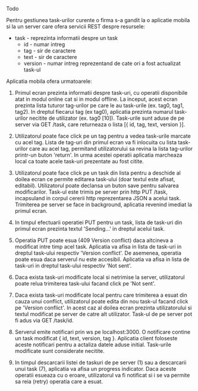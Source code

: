 Todo

Pentru gestiunea task-urilor curente o firma s-a gandit la o aplicatie mobila
si la un server care ofera servicii REST despre resursele:
  - task - reprezinta informatii despre un task
    - id - numar intreg
    - tag - sir de caractere
    - text - sir de caractere
    - version - numar intreg reprezentand de cate ori a fost actualizat task-ul

Aplicatia mobila ofera urmatoarele:

1. Primul ecran prezinta informatii despre task-uri, cu operatii disponibile atat in modul
online cat si in modul offline. La inceput, acest ecran prezinta lista tuturor tag-urilor 
pe care le au task-urile (ex. tag0, tag1, tag2). In dreptul fiecarui tag (ex tag0), aplicatia
prezinta numarul task-urilor necitite de utilizator (ex. tag0 [10]).
Task-urile sunt aduse de pe server via GET /task, care returneaza o lista [{ id, tag, text, version }].
  
2. Utilizatorul poate face click pe un tag pentru a vedea task-urile marcate cu acel tag.
Lista de tag-uri din primul ecran va fi inlocuita cu lista task-urilor care au acel tag,
permitand utilizatorului sa revina la lista tag-urilor printr-un buton 'return'.
In urma acestei operatii aplicatia marcheaza local ca toate acele task-uri prezentate au fost citite.

3. Utilizatorul poate face click pe un task din lista pentru a deschide al doilea ecran
ce permite editarea task-ului (doar textul este afisat, editabil). Utilizatorul poate declansa
un buton save pentru salvarea modificarilor. Task-ul este trimis pe server prin http PUT /task,
incapsuland in corpul cererii http reprezentarea JSON a acelui task.
Trimiterea pe server se face in background, aplicatia revenind imediat la primul ecran.

4. In timpul efectuarii operatiei PUT pentru un task, lista de task-uri din primul ecran
prezinta textul 'Sending...' in dreptul acelui task.

5. Operatia PUT poate esua (409 Version conflict) daca altcineva a modificat intre timp
acel task. Aplicatia va afisa in lista de task-uri in dreptul task-ului respectiv 'Version conflict'.
De asemenea, operatia poate esua daca serverul nu este accesibil. Aplicatia va afisa in
lista de task-uri in dreptul task-ului respectiv 'Not sent'.

6. Daca exista task-uri modificate local si netrimise la server, utilizatorul poate relua
trimiterea task-ului facand click pe 'Not sent'.

7. Daca exista task-uri modificate local pentru care trimiterea a esuat din cauza unui conflict,
utilizatorul poate edita din nou task-ul facand click pe 'Version conflict'. In acest caz al doilea ecran
prezinta utilizatorului si textul modificat pe server de catre alt utilizator. Task-ul de pe server
pot fi adus via GET /task/id.

8. Serverul emite notificari prin ws pe localhost:3000. O notificare contine un task modificat
{ id, text, version, tag }. Aplicatia client foloseste aceste notificari pentru a actaliza datele
aduse initial. Task-urile modificate sunt considerate necitite.

9. In timpul descarcarii listei de taskuri de pe server (1) sau a descarcarii unui task (7),
aplicatia va afisa un progress indicator. Daca aceste operatii esueaza cu o eroare, utilizatorul va
fi notificat si i se va permite sa reia (retry) operatia care a esuat. 
